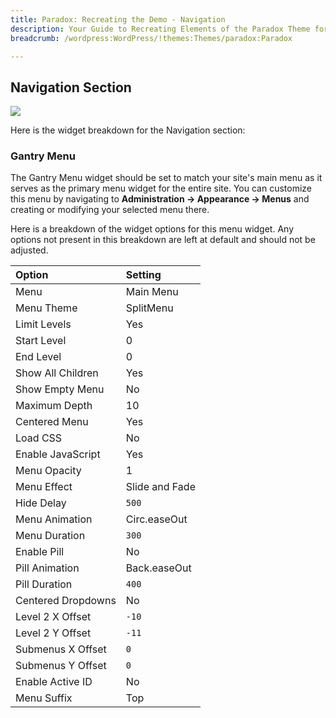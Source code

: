```yaml
---
title: Paradox: Recreating the Demo - Navigation
description: Your Guide to Recreating Elements of the Paradox Theme for WordPress
breadcrumb: /wordpress:WordPress/!themes:Themes/paradox:Paradox

---
```


## Navigation Section

![](demo_2.png)

Here is the widget breakdown for the Navigation section:

### Gantry Menu

The Gantry Menu widget should be set to match your site's main menu as it serves as the primary menu widget for the entire site. You can customize this menu by navigating to **Administration -> Appearance -> Menus** and creating or modifying your selected menu there.

Here is a breakdown of the widget options for this menu widget. Any options not present in this breakdown are left at default and should not be adjusted.

| Option             | Setting        |
| :----------------  | :--------      |
| Menu               | Main Menu      |
| Menu Theme         | SplitMenu      |
| Limit Levels       | Yes            |
| Start Level        | 0              |
| End Level          | 0              |
| Show All Children  | Yes            |
| Show Empty Menu    | No             |
| Maximum Depth      | 10             |
| Centered Menu      | Yes            |
| Load CSS           | No             |
| Enable JavaScript  | Yes            |
| Menu Opacity       | 1              |
| Menu Effect        | Slide and Fade |
| Hide Delay         | `500`          |
| Menu Animation     | Circ.easeOut   |
| Menu Duration      | `300`          |
| Enable Pill        | No             |
| Pill Animation     | Back.easeOut   |
| Pill Duration      | `400`          |
| Centered Dropdowns | No             |
| Level 2 X Offset   | `-10`          |
| Level 2 Y Offset   | `-11`          |
| Submenus X Offset  | `0`            |
| Submenus Y Offset  | `0`            |
| Enable Active ID   | No             |
| Menu Suffix        | Top            |